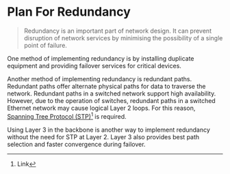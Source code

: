 # Plan For Redundancy

> Redundancy is an important part of network design. It can prevent disruption of network services by minimising the possibility of a single point of failure.



One method of implementing redundancy is by installing duplicate equipment and providing failover services for critical devices.



Another method of implementing redundancy is redundant paths. Redundant paths offer alternate physical paths for data to traverse the network. Redundant paths in a switched network support high availability. However, due to the operation of switches, redundant paths in a switched Ethernet network may cause logical Layer 2 loops. For this reason, [Spanning Tree Protocol (STP)](#user-content-fn-1)[^1] is required.



Using Layer 3 in the backbone is another way to implement redundancy without the need for STP at Layer 2. Layer 3 also provides best path selection and faster convergence during failover.

[^1]: Link
